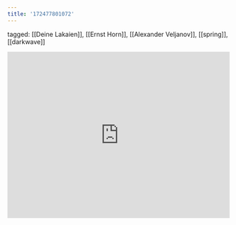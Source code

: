 ```yaml
---
title: '172477801072'
---
```

tagged: [[Deine Lakaien]], [[Ernst Horn]], [[Alexander Veljanov]], [[spring]], [[darkwave]]
<iframe allow="accelerometer; autoplay; clipboard-write; encrypted-media; gyroscope; picture-in-picture" allowfullscreen="" frameborder="0" height="375" id="youtube_iframe" src="https://www.youtube.com/embed/H4nkLeOTwIY?feature=oembed&amp;enablejsapi=1&amp;origin=https://safe.txmblr.com&amp;wmode=opaque" width="500"></iframe>